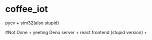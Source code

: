 # coffee_iot
pycv + stm32(also stupid)

#Not Done + yeeting
Deno server + react frontend (stupid version) + 
